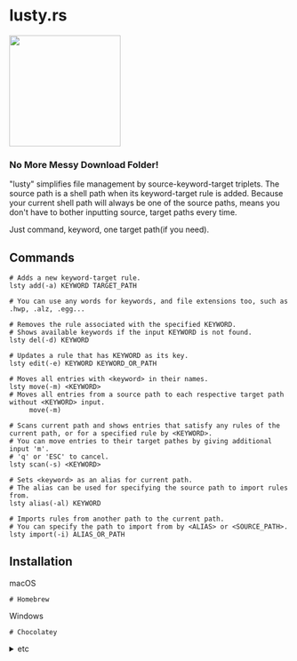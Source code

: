 # lusty.rs
<img src="https://github.com/isemae/lusty.rs/assets/55517023/63dd2cb2-4974-405b-a2fc-e1cc8ed284f9" height="200">


### No More Messy Download Folder!




"lusty" simplifies file management by source-keyword-target triplets. The source path is a shell path when its keyword-target rule is added.
Because your current shell path will always be one of the source paths, means you don't have to bother inputting source, target paths every time. 

Just command, keyword, one target path(if you need).



## Commands


```shell
# Adds a new keyword-target rule.
lsty add(-a) KEYWORD TARGET_PATH

# You can use any words for keywords, and file extensions too, such as .hwp, .alz, .egg...
```

```shell
# Removes the rule associated with the specified KEYWORD.
# Shows available keywords if the input KEYWORD is not found.
lsty del(-d) KEYWORD
```

```shell
# Updates a rule that has KEYWORD as its key.
lsty edit(-e) KEYWORD KEYWORD_OR_PATH
```

```shell
# Moves all entries with <keyword> in their names.
lsty move(-m) <KEYWORD>
# Moves all entries from a source path to each respective target path without <KEYWORD> input.
     move(-m)
```

```shell
# Scans current path and shows entries that satisfy any rules of the current path, or for a specified rule by <KEYWORD>.
# You can move entries to their target pathes by giving additional input 'm'.
# 'q' or 'ESC' to cancel.
lsty scan(-s) <KEYWORD>
```

```shell
# Sets <keyword> as an alias for current path.
# The alias can be used for specifying the source path to import rules from. 
lsty alias(-al) KEYWORD
```

```shell
# Imports rules from another path to the current path.
# You can specify the path to import from by <ALIAS> or <SOURCE_PATH>.
lsty import(-i) ALIAS_OR_PATH
```

## Installation

macOS

```shell
# Homebrew
```

Windows

```shell
# Chocolatey
```

<details markdown="1">
<summary>etc</summary> 


## 'nah why dont ya just make batch files'?
but datz no COOL


## GUI?
<img src="https://github.com/isemae/lusty.rs/assets/55517023/a9d92a2d-8e9e-49cd-9921-03baa85ef800" alt="fl_or_tr" width="500">

</details>
